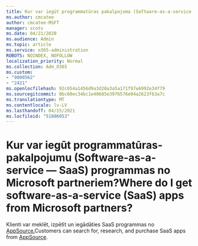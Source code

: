 ```yaml
---
title: Kur var iegūt programmatūras pakalpojuma (Software-as-a-service — SaaS) programmas?
ms.author: cmcatee
author: cmcatee-MSFT
manager: scotv
ms.date: 04/21/2020
ms.audience: Admin
ms.topic: article
ms.service: o365-administration
ROBOTS: NOINDEX, NOFOLLOW
localization_priority: Normal
ms.collection: Adm_O365
ms.custom:
- "9000562"
- "2421"
ms.openlocfilehash: 92c654a1456d9a3d20a3a5a171f97e6992e34f79
ms.sourcegitcommit: 8bc60ec34bc1e40685e3976576e04a2623f63a7c
ms.translationtype: MT
ms.contentlocale: lv-LV
ms.lasthandoff: 04/15/2021
ms.locfileid: "51806053"
---
```

# <a name="where-do-i-get-software-as-a-service-saas-apps-from-microsoft-partners"></a><span data-ttu-id="e3190-102">Kur var iegūt programmatūras-pakalpojumu (Software-as-a-service — SaaS) programmas no Microsoft partneriem?</span><span class="sxs-lookup"><span data-stu-id="e3190-102">Where do I get software-as-a-service (SaaS) apps from Microsoft partners?</span></span>

<span data-ttu-id="e3190-103">Klienti var meklēt, izpētīt un iegādāties SaaS programmas no [AppSource.](https://appsource.microsoft.com)</span><span class="sxs-lookup"><span data-stu-id="e3190-103">Customers can search for, research, and purchase SaaS apps from [AppSource](https://appsource.microsoft.com).</span></span>